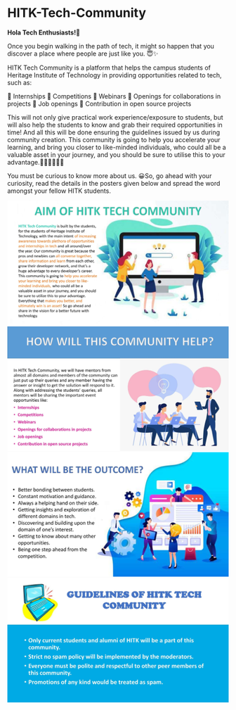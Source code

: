 # HITK-Tech-Community

**Hola Tech Enthusiasts!🤩**

Once you begin walking in the path of tech, it might so happen that you discover a place where people are just like you. 😇✨

HITK Tech Community is a platform that helps the campus students of Heritage Institute of Technology in providing opportunities related to tech, such as:

🔹 Internships
🔹 Competitions
🔹 Webinars
🔹 Openings for collaborations in projects
🔹 Job openings
🔹 Contribution in open source projects

This will not only give practical work experience/exposure to students, but will also help the students to know and grab their required opportunities in time! And all this will be done ensuring the guidelines issued by us during community creation. This community is going to help you accelerate your learning, and bring you closer to like-minded individuals, who could all be a valuable asset in your journey, and you should be sure to utilise this to your advantage.👩🏻‍💻👨🏻‍💻

You must be curious to know more about us. 😀So, go ahead with your curiosity, read the details in the posters given below and spread the word amongst your fellow HITK students.

<kbd><img src="assets/HTC1_0000001.jpg"></kbd>
<kbd><img src="assets/HTC1_0000002.jpg"></kbd>
<kbd><img src="assets/HTC1_0000003.jpg"></kbd> 
<kbd><img src="assets/HTC1_0000004.jpg"></kbd>
